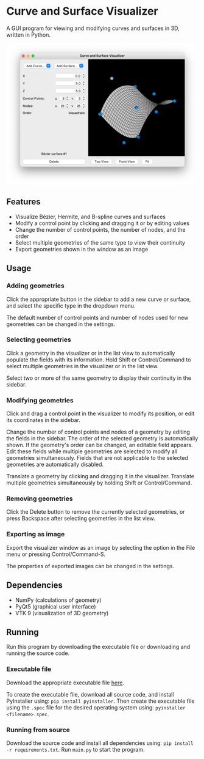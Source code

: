 # Curve and Surface Visualizer
A GUI program for viewing and modifying curves and surfaces in 3D, written in Python.

<img src="Images/screenshot_1.png">

## Features
- Visualize Bézier, Hermite, and B-spline curves and surfaces
- Modify a control point by clicking and dragging it or by editing values
- Change the number of control points, the number of nodes, and the order
- Select multiple geometries of the same type to view their continuity
- Export geometries shown in the window as an image

## Usage
### Adding geometries
Click the appropriate button in the sidebar to add a new curve or surface, and select the specific type in the dropdown menu.

The default number of control points and number of nodes used for new geometries can be changed in the settings.

### Selecting geometries
Click a geometry in the visualizer or in the list view to automatically populate the fields with its information. Hold Shift or Control/Command to select multiple geometries in the visualizer or in the list view.

Select two or more of the same geometry to display their continuity in the sidebar.

### Modifying geometries
Click and drag a control point in the visualizer to modify its position, or edit its coordinates in the sidebar.

Change the number of control points and nodes of a geometry by editing the fields in the sidebar. The order of the selected geometry is automatically shown. If the geometry's order can be changed, an editable field appears. Edit these fields while multiple geometries are selected to modify all geometries simultaneously. Fields that are not applicable to the selected geometries are automatically disabled.

Translate a geometry by clicking and dragging it in the visualizer. Translate multiple geometries simultaneously by holding Shift or Control/Command.

### Removing geometries
Click the Delete button to remove the currently selected geometries, or press Backspace after selecting geometries in the list view.

### Exporting as image
Export the visualizer window as an image by selecting the option in the File menu or pressing Control/Command-S.

The properties of exported images can be changed in the settings.

## Dependencies
- NumPy (calculations of geometry)
- PyQt5 (graphical user interface)
- VTK 9 (visualization of 3D geometry)

## Running
Run this program by downloading the executable file or downloading and running the source code.

### Executable file
Download the appropriate executable file [here]().

To create the executable file, download all source code, and install PyInstaller using: `pip install pyinstaller`. Then create the executable file using the `.spec` file for the desired operating system using: `pyinstaller <filename>.spec`.

### Running from source
Download the source code and install all dependencies using: `pip install -r requirements.txt`. Run `main.py` to start the program.